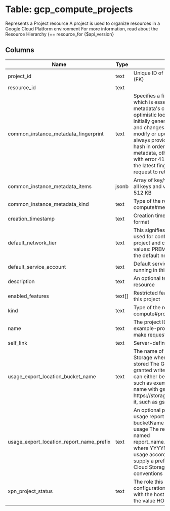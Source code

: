 
# Table: gcp_compute_projects
Represents a Project resource  A project is used to organize resources in a Google Cloud Platform environment For more information, read about the  Resource Hierarchy (== resource_for {$api_version}
## Columns
| Name        | Type           | Description  |
| ------------- | ------------- | -----  |
|project_id|text|Unique ID of gcp_compute_projects table (FK)|
|resource_id|text||
|common_instance_metadata_fingerprint|text|Specifies a fingerprint for this request, which is essentially a hash of the metadata's contents and used for optimistic locking The fingerprint is initially generated by Compute Engine and changes after every request to modify or update metadata You must always provide an up-to-date fingerprint hash in order to update or change metadata, otherwise the request will fail with error 412 conditionNotMet  To see the latest fingerprint, make a get() request to retrieve the resource|
|common_instance_metadata_items|jsonb|Array of key/value pairs The total size of all keys and values must be less than 512 KB|
|common_instance_metadata_kind|text|Type of the resource Always compute#metadata for metadata|
|creation_timestamp|text|Creation timestamp in RFC3339 text format|
|default_network_tier|text|This signifies the default network tier used for configuring resources of the project and can only take the following values: PREMIUM, STANDARD Initially the default network tier is PREMIUM|
|default_service_account|text|Default service account used by VMs running in this project|
|description|text|An optional textual description of the resource|
|enabled_features|text[]|Restricted features enabled for use on this project|
|kind|text|Type of the resource Always compute#project for projects|
|name|text|The project ID For example: my-example-project Use the project ID to make requests to Compute Engine|
|self_link|text|Server-defined URL for the resource|
|usage_export_location_bucket_name|text|The name of an existing bucket in Cloud Storage where the usage report object is stored The Google Service Account is granted write access to this bucket This can either be the bucket name by itself, such as example-bucket, or the bucket name with gs:// or https://storagegoogleapiscom/ in front of it, such as gs://example-bucket|
|usage_export_location_report_name_prefix|text|An optional prefix for the name of the usage report object stored in bucketName If not supplied, defaults to usage The report is stored as a CSV file named report_name_prefix_gce_YYYYMMDDcsv where YYYYMMDD is the day of the usage according to Pacific Time If you supply a prefix, it should conform to Cloud Storage object naming conventions|
|xpn_project_status|text|The role this project has in a shared VPC configuration Currently, only projects with the host role, which is specified by the value HOST, are differentiated|
